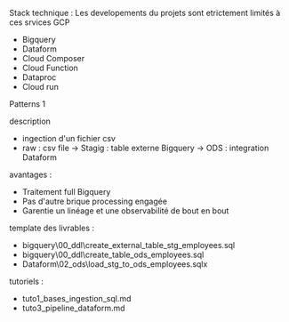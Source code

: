 Stack technique :
Les developements du projets sont etrictement limités à ces srvices GCP
 - Bigquery
 - Dataform
 - Cloud Composer
 - Cloud Function
 - Dataproc
 - Cloud run
 
 
Patterns 1
 
  description
 - ingection d'un fichier csv
 - raw : csv file -> Stagig : table externe Bigquery -> ODS : integration Dataform
  
 avantages :
 - Traitement full Bigquery
 - Pas d'autre brique processing engagée
 - Garentie un linéage et une observabilité de bout en bout
 
 template des livrables :
  - bigquery\00_ddl\create_external_table_stg_employees.sql
  - bigquery\00_ddl\create_table_ods_employees.sql
  - Dataform\02_ods\load_stg_to_ods_employees.sqlx
  
 tutoriels : 
 - tuto1_bases_ingestion_sql.md
 - tuto3_pipeline_dataform.md